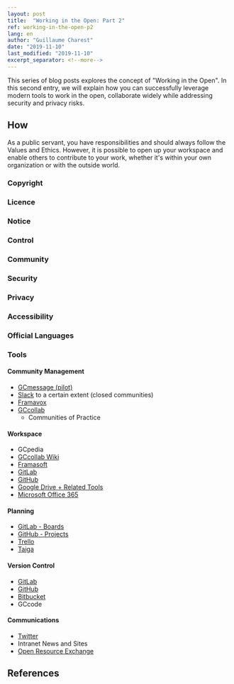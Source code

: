 ```yaml
---
layout: post
title:  "Working in the Open: Part 2"
ref: working-in-the-open-p2
lang: en
author: "Guillaume Charest"
date: "2019-11-10"
last_modified: "2019-11-10"
excerpt_separator: <!--more-->
---
```

This series of blog posts explores the concept of "Working in the Open".
In this second entry, we will explain how you can successfully leverage modern tools to work in the open, collaborate widely while addressing security and privacy risks.
<!--more-->

## How

As a public servant, you have responsibilities and should always follow the Values and Ethics.
However, it is possible to open up your workspace and enable others to contribute to your work, whether it's within your own organization or with the outside world.

### Copyright

### Licence

### Notice

### Control

### Community

### Security

### Privacy

### Accessibility

### Official Languages

### Tools

#### Community Management

- [GCmessage (pilot)](https://message.gccollab.ca/home)
- [Slack](https://slack.com/) to a certain extent (closed communities)
- [Framavox](https://framavox.org/)
- [GCcollab](https://gccollab.ca/splash/)
  - Communities of Practice

#### Workspace

- GCpedia
- [GCcollab Wiki](https://wiki.gccollab.ca/)
- [Framasoft](https://framasoft.org/)
- [GitLab](https://gitlab.com/)
- [GitHub](https://github.com/)
- [Google Drive + Related Tools](https://www.google.com/drive/)
- [Microsoft Office 365](https://www.office.com/)

#### Planning

- [GitLab - Boards](https://about.gitlab.com/product/issueboard/)
- [GitHub - Projects](https://github.com/features/project-management/)
- [Trello](https://trello.com/)
- [Taiga](https://taiga.io/)

#### Version Control

- [GitLab](https://gitlab.com/)
- [GitHub](https://github.com/)
- [Bitbucket](https://bitbucket.org/)
- GCcode

#### Communications

- [Twitter](https://twitter.com/)
- Intranet News and Sites
- [Open Resource Exchange](https://canada-ca.github.io/ore-ero/)

## References

[^1]: Mozilla Wiki. "Working Open". Mozilla Wiki, 10 Nov. 2019, wiki.mozilla.org/Working_open.

[^2]: Rafi Santo, Dixie Ching, Kylie Peppler, Christopher Hoadley. "Working in the Open: lessons from open source on building innovation networks in education". Emerald Insight, 10 Nov. 2019, www.emerald.com/insight/content/doi/10.1108/OTH-05-2016-0025/full/html.
